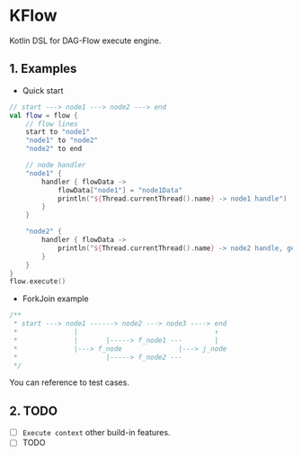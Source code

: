 # KFlow

Kotlin DSL for DAG-Flow execute engine.

## 1. Examples

* Quick start

```kotlin
// start ---> node1 ---> node2 ---> end
val flow = flow {
    // flow lines
    start to "node1"
    "node1" to "node2"
    "node2" to end

    // node handler
    "node1" {
        handler { flowData ->
            flowData["node1"] = "node1Data"
            println("${Thread.currentThread().name} -> node1 handle")
        }
    }

    "node2" {
        handler { flowData ->
            println("${Thread.currentThread().name} -> node2 handle, get node1 data ${flowData["node1"]}")
        }
    }
}
flow.execute()
```

* ForkJoin example

```kotlin
/**
 * start ---> node1 ------> node2 ---> node3 ----> end
 *              |                                  ↑
 *              |       |-----> f_node1 ---        |
 *              |---> f_node              |---> j_node
 *                      |-----> f_node2 ---
 */
```

You can reference to test cases.

## 2. TODO

* [ ] `Execute context` other build-in features.
* [ ] TODO
